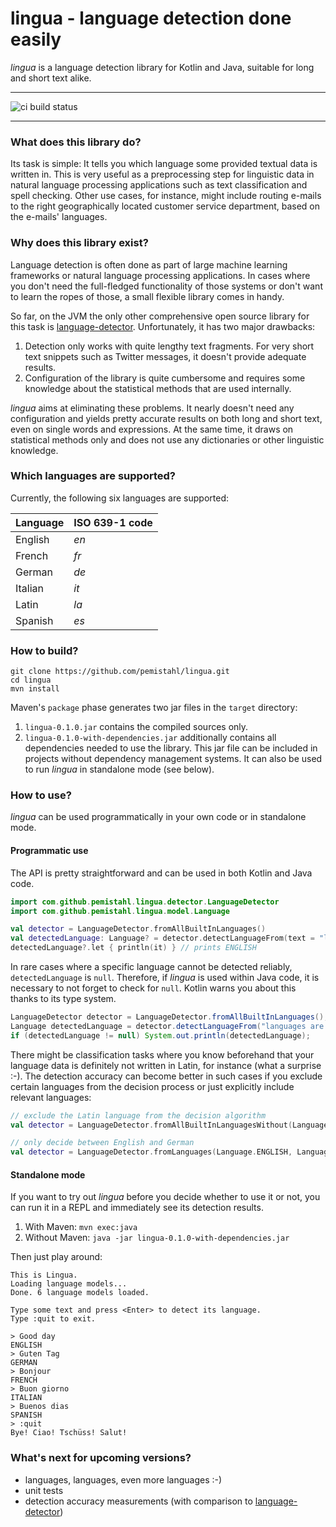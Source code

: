 # lingua - language detection done easily
*lingua* is a language detection library for Kotlin and Java, suitable for long and short text alike.
___
![ci build status][travis ci badge]
___

### What does this library do?
Its task is simple: It tells you which language some provided textual data is written in. This is very useful as a preprocessing step for linguistic data in natural language processing applications such as text classification and spell checking. Other use cases, for instance, might include routing e-mails to the right geographically located customer service department, based on the e-mails' languages.

### Why does this library exist?
Language detection is often done as part of large machine learning frameworks or natural language processing applications. In cases where you don't need the full-fledged functionality of those systems or don't want to learn the ropes of those, a small flexible library comes in handy. 

So far, on the JVM the only other comprehensive open source library for this task is [language-detector](https://github.com/optimaize/language-detector). Unfortunately, it has two major drawbacks:
 
1. Detection only works with quite lengthy text fragments. For very short text snippets such as Twitter messages, it doesn't provide adequate results.
2. Configuration of the library is quite cumbersome and requires some knowledge about the statistical methods that are used internally.

*lingua* aims at eliminating these problems. It nearly doesn't need any configuration and yields pretty accurate results on both long and short text, even on single words and expressions. At the same time, it draws on statistical methods only and does not use any dictionaries or other linguistic knowledge.

### Which languages are supported?

Currently, the following six languages are supported:

| Language | ISO 639-1 code |
| -------- | -------------- |
| English  | *en*           |
| French   | *fr*           |
| German   | *de*           |
| Italian  | *it*           |
| Latin    | *la*           |
| Spanish  | *es*           |

### How to build?
```
git clone https://github.com/pemistahl/lingua.git
cd lingua
mvn install
```
Maven's `package` phase generates two jar files in the `target` directory:
1. `lingua-0.1.0.jar` contains the compiled sources only.
2. `lingua-0.1.0-with-dependencies.jar` additionally contains all dependencies needed to use the library. This jar file can be included in projects without dependency management systems. It can also be used to run *lingua* in standalone mode (see below).

### How to use?
*lingua* can be used programmatically in your own code or in standalone mode.

#### Programmatic use
The API is pretty straightforward and can be used in both Kotlin and Java code.

```kotlin
import com.github.pemistahl.lingua.detector.LanguageDetector
import com.github.pemistahl.lingua.model.Language

val detector = LanguageDetector.fromAllBuiltInLanguages()
val detectedLanguage: Language? = detector.detectLanguageFrom(text = "languages are awesome")
detectedLanguage?.let { println(it) } // prints ENGLISH
```

In rare cases where a specific language cannot be detected reliably, `detectedLanguage` is `null`. Therefore, if *lingua* is used within Java code, it is necessary to not forget to check for `null`. Kotlin warns you about this thanks to its type system.

```java
LanguageDetector detector = LanguageDetector.fromAllBuiltInLanguages();
Language detectedLanguage = detector.detectLanguageFrom("languages are awesome");
if (detectedLanguage != null) System.out.println(detectedLanguage);
```

There might be classification tasks where you know beforehand that your language data is definitely not written in Latin, for instance (what a surprise :-). The detection accuracy can become better in such cases if you exclude certain languages from the decision process or just explicitly include relevant languages:
```kotlin
// exclude the Latin language from the decision algorithm
val detector = LanguageDetector.fromAllBuiltInLanguagesWithout(Language.LATIN)

// only decide between English and German
val detector = LanguageDetector.fromLanguages(Language.ENGLISH, Language.GERMAN)
```

#### Standalone mode
If you want to try out *lingua* before you decide whether to use it or not, you can run it in a REPL and immediately see its detection results.
1. With Maven: `mvn exec:java`
2. Without Maven: `java -jar lingua-0.1.0-with-dependencies.jar`

Then just play around:

```
This is Lingua.
Loading language models...
Done. 6 language models loaded.

Type some text and press <Enter> to detect its language.
Type :quit to exit.

> Good day
ENGLISH
> Guten Tag
GERMAN
> Bonjour
FRENCH
> Buon giorno
ITALIAN
> Buenos dias
SPANISH
> :quit
Bye! Ciao! Tschüss! Salut!
```

### What's next for upcoming versions?
- languages, languages, even more languages :-)
- unit tests
- detection accuracy measurements (with comparison to [language-detector](https://github.com/optimaize/language-detector))

[travis ci badge]: https://travis-ci.org/pemistahl/lingua.svg?branch=master
